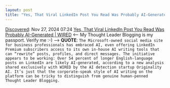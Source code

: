```yaml
---
layout: post
title: "Yes, That Viral LinkedIn Post You Read Was Probably AI-Generated \| WIRED"
---
```

[Discovered](http://rolandtanglao.com/2020/07/29/p1-blogthis-checkvist-list-links-to-blog/): Nov 27, 2024 07:24 [Yes, That Viral LinkedIn Post You Read Was Probably AI-Generated | WIRED](https://www.wired.com/story/linkedin-ai-generated-influencers/) <-- My Thought Leader Blogging is my passport. Verify me :-) --> **QUOTE**: `The Microsoft-owned social media site for business professionals has embraced AI, even offering LinkedIn Premium subscribers access to its own in-house AI writing tools that can “rewrite” posts, profiles, and direct messages. The initiative appears to be working: Over 54 percent of longer English-language posts on LinkedIn are likely AI-generated, according to a new analysis shared exclusively with WIRED by the AI detection startup Originality AI. It’s just that the corporate-speak style of AI writing on the platform can be tricky to distinguish from genuine human-penned Thought Leader Blogging.`
